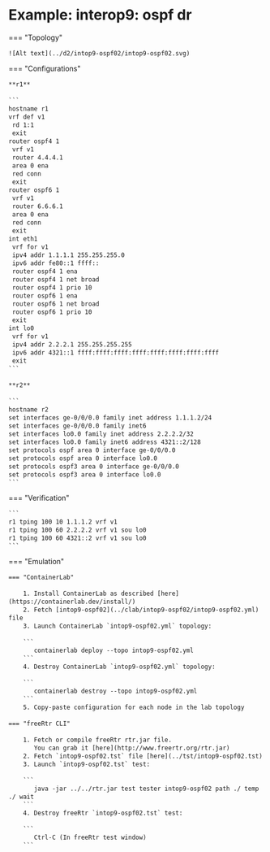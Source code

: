 # Example: interop9: ospf dr

=== "Topology"

    ![Alt text](../d2/intop9-ospf02/intop9-ospf02.svg)

=== "Configurations"

    **r1**

    ```
    hostname r1
    vrf def v1
     rd 1:1
     exit
    router ospf4 1
     vrf v1
     router 4.4.4.1
     area 0 ena
     red conn
     exit
    router ospf6 1
     vrf v1
     router 6.6.6.1
     area 0 ena
     red conn
     exit
    int eth1
     vrf for v1
     ipv4 addr 1.1.1.1 255.255.255.0
     ipv6 addr fe80::1 ffff::
     router ospf4 1 ena
     router ospf4 1 net broad
     router ospf4 1 prio 10
     router ospf6 1 ena
     router ospf6 1 net broad
     router ospf6 1 prio 10
     exit
    int lo0
     vrf for v1
     ipv4 addr 2.2.2.1 255.255.255.255
     ipv6 addr 4321::1 ffff:ffff:ffff:ffff:ffff:ffff:ffff:ffff
     exit
    ```

    **r2**

    ```
    hostname r2
    set interfaces ge-0/0/0.0 family inet address 1.1.1.2/24
    set interfaces ge-0/0/0.0 family inet6
    set interfaces lo0.0 family inet address 2.2.2.2/32
    set interfaces lo0.0 family inet6 address 4321::2/128
    set protocols ospf area 0 interface ge-0/0/0.0
    set protocols ospf area 0 interface lo0.0
    set protocols ospf3 area 0 interface ge-0/0/0.0
    set protocols ospf3 area 0 interface lo0.0
    ```

=== "Verification"

    ```
    r1 tping 100 10 1.1.1.2 vrf v1
    r1 tping 100 60 2.2.2.2 vrf v1 sou lo0
    r1 tping 100 60 4321::2 vrf v1 sou lo0
    ```

=== "Emulation"

    === "ContainerLab"

        1. Install ContainerLab as described [here](https://containerlab.dev/install/)  
        2. Fetch [intop9-ospf02](../clab/intop9-ospf02/intop9-ospf02.yml) file  
        3. Launch ContainerLab `intop9-ospf02.yml` topology:  

        ```
           containerlab deploy --topo intop9-ospf02.yml  
        ```
        4. Destroy ContainerLab `intop9-ospf02.yml` topology:  

        ```
           containerlab destroy --topo intop9-ospf02.yml  
        ```
        5. Copy-paste configuration for each node in the lab topology

    === "freeRtr CLI"

        1. Fetch or compile freeRtr rtr.jar file.  
           You can grab it [here](http://www.freertr.org/rtr.jar)  
        2. Fetch `intop9-ospf02.tst` file [here](../tst/intop9-ospf02.tst)  
        3. Launch `intop9-ospf02.tst` test:  

        ```
           java -jar ../../rtr.jar test tester intop9-ospf02 path ./ temp ./ wait
        ```
        4. Destroy freeRtr `intop9-ospf02.tst` test:  

        ```
           Ctrl-C (In freeRtr test window)
        ```


